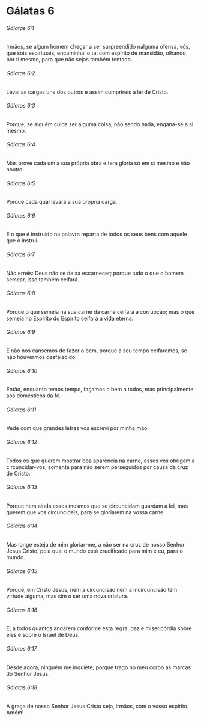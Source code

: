 # Gálatas 6

###### Gálatas 6:1

Irmãos, se algum homem chegar a ser surpreendido nalguma ofensa, vós, que sois espirituais, encaminhai o tal com espírito de mansidão, olhando por ti mesmo, para que não sejas também tentado.

###### Gálatas 6:2

Levai as cargas uns dos outros e assim cumprireis a lei de Cristo.

###### Gálatas 6:3

Porque, se alguém cuida ser alguma coisa, não sendo nada, engana-se a si mesmo.

###### Gálatas 6:4

Mas prove cada um a sua própria obra e terá glória só em si mesmo e não noutro.

###### Gálatas 6:5

Porque cada qual levará a sua própria carga.

###### Gálatas 6:6

E o que é instruído na palavra reparta de todos os seus bens com aquele que o instrui.

###### Gálatas 6:7

Não erreis: Deus não se deixa escarnecer; porque tudo o que o homem semear, isso também ceifará.

###### Gálatas 6:8

Porque o que semeia na sua carne da carne ceifará a corrupção; mas o que semeia no Espírito do Espírito ceifará a vida eterna.

###### Gálatas 6:9

E não nos cansemos de fazer o bem, porque a seu tempo ceifaremos, se não houvermos desfalecido.

###### Gálatas 6:10

Então, enquanto temos tempo, façamos o bem a todos, mas principalmente aos domésticos da fé.

###### Gálatas 6:11

Vede com que grandes letras vos escrevi por minha mão.

###### Gálatas 6:12

Todos os que querem mostrar boa aparência na carne, esses vos obrigam a circuncidar-vos, somente para não serem perseguidos por causa da cruz de Cristo.

###### Gálatas 6:13

Porque nem ainda esses mesmos que se circuncidam guardam a lei, mas querem que vos circuncideis, para se gloriarem na vossa carne.

###### Gálatas 6:14

Mas longe esteja de mim gloriar-me, a não ser na cruz de nosso Senhor Jesus Cristo, pela qual o mundo está crucificado para mim e eu, para o mundo.

###### Gálatas 6:15

Porque, em Cristo Jesus, nem a circuncisão nem a incircuncisão têm virtude alguma, mas sim o ser uma nova criatura.

###### Gálatas 6:16

E, a todos quantos andarem conforme esta regra, paz e misericórdia sobre eles e sobre o Israel de Deus.

###### Gálatas 6:17

Desde agora, ninguém me inquiete; porque trago no meu corpo as marcas do Senhor Jesus.

###### Gálatas 6:18

A graça de nosso Senhor Jesus Cristo seja, irmãos, com o vosso espírito. Amém!

